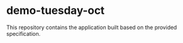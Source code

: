 # demo-tuesday-oct

This repository contains the application built based on the provided specification.